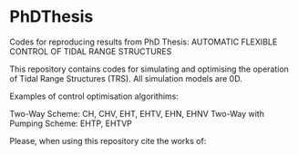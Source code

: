 # PhDThesis
Codes for reproducing results from PhD Thesis: AUTOMATIC FLEXIBLE CONTROL OF TIDAL RANGE STRUCTURES

This repository contains codes for simulating and optimising the operation of Tidal Range Structures (TRS). All simulation models are 0D. 

Examples of control optimisation algorithims:

Two-Way Scheme: CH, CHV, EHT, EHTV, EHN, EHNV
Two-Way with Pumping Scheme: EHTP, EHTVP

Please, when using this repository cite the works of:


